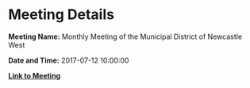 # Meeting Details

**Meeting Name:** Monthly Meeting of the Municipal District of Newcastle West

**Date and Time:** 2017-07-12 10:00:00

**[Link to Meeting](https://www.limerick.ie/council/whats-on/monthly-meeting-municipal-district-newcastle-west-2)**
